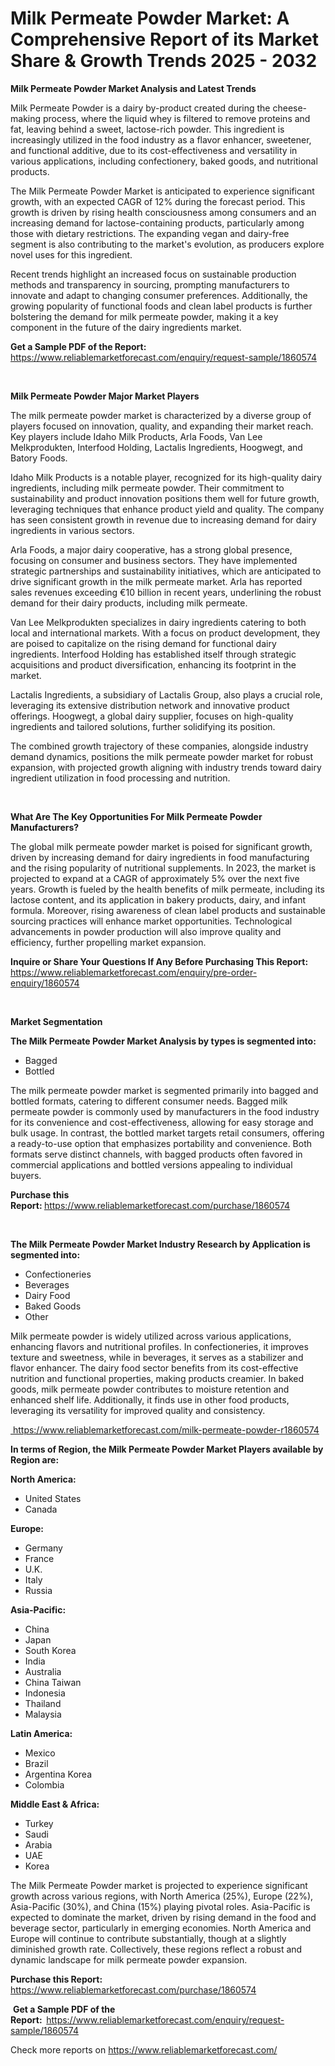 <p><h1>Milk Permeate Powder Market: A Comprehensive Report of its Market Share & Growth Trends 2025 - 2032</h1></p><p><strong>Milk Permeate Powder Market Analysis and Latest Trends</strong></p>
<p><p>Milk Permeate Powder is a dairy by-product created during the cheese-making process, where the liquid whey is filtered to remove proteins and fat, leaving behind a sweet, lactose-rich powder. This ingredient is increasingly utilized in the food industry as a flavor enhancer, sweetener, and functional additive, due to its cost-effectiveness and versatility in various applications, including confectionery, baked goods, and nutritional products.</p><p>The Milk Permeate Powder Market is anticipated to experience significant growth, with an expected CAGR of 12% during the forecast period. This growth is driven by rising health consciousness among consumers and an increasing demand for lactose-containing products, particularly among those with dietary restrictions. The expanding vegan and dairy-free segment is also contributing to the market's evolution, as producers explore novel uses for this ingredient.</p><p>Recent trends highlight an increased focus on sustainable production methods and transparency in sourcing, prompting manufacturers to innovate and adapt to changing consumer preferences. Additionally, the growing popularity of functional foods and clean label products is further bolstering the demand for milk permeate powder, making it a key component in the future of the dairy ingredients market.</p></p>
<p><strong>Get a Sample PDF of the Report:&nbsp;</strong> <a href="https://www.reliablemarketforecast.com/enquiry/request-sample/1860574?utm_campaign=2253&utm_medium=2&utm_source=Github&utm_content=ia&utm_term=15022025&utm_id=milk-permeate-powder">https://www.reliablemarketforecast.com/enquiry/request-sample/1860574</a></p>
<p>&nbsp;</p>
<p><strong>Milk Permeate Powder Major Market Players</strong></p>
<p><p>The milk permeate powder market is characterized by a diverse group of players focused on innovation, quality, and expanding their market reach. Key players include Idaho Milk Products, Arla Foods, Van Lee Melkprodukten, Interfood Holding, Lactalis Ingredients, Hoogwegt, and Batory Foods.</p><p>Idaho Milk Products is a notable player, recognized for its high-quality dairy ingredients, including milk permeate powder. Their commitment to sustainability and product innovation positions them well for future growth, leveraging techniques that enhance product yield and quality. The company has seen consistent growth in revenue due to increasing demand for dairy ingredients in various sectors.</p><p>Arla Foods, a major dairy cooperative, has a strong global presence, focusing on consumer and business sectors. They have implemented strategic partnerships and sustainability initiatives, which are anticipated to drive significant growth in the milk permeate market. Arla has reported sales revenues exceeding €10 billion in recent years, underlining the robust demand for their dairy products, including milk permeate.</p><p>Van Lee Melkprodukten specializes in dairy ingredients catering to both local and international markets. With a focus on product development, they are poised to capitalize on the rising demand for functional dairy ingredients. Interfood Holding has established itself through strategic acquisitions and product diversification, enhancing its footprint in the market.</p><p>Lactalis Ingredients, a subsidiary of Lactalis Group, also plays a crucial role, leveraging its extensive distribution network and innovative product offerings. Hoogwegt, a global dairy supplier, focuses on high-quality ingredients and tailored solutions, further solidifying its position.</p><p>The combined growth trajectory of these companies, alongside industry demand dynamics, positions the milk permeate powder market for robust expansion, with projected growth aligning with industry trends toward dairy ingredient utilization in food processing and nutrition.</p></p>
<p>&nbsp;</p>
<p><strong>What Are The Key Opportunities For Milk Permeate Powder Manufacturers?</strong></p>
<p><p>The global milk permeate powder market is poised for significant growth, driven by increasing demand for dairy ingredients in food manufacturing and the rising popularity of nutritional supplements. In 2023, the market is projected to expand at a CAGR of approximately 5% over the next five years. Growth is fueled by the health benefits of milk permeate, including its lactose content, and its application in bakery products, dairy, and infant formula. Moreover, rising awareness of clean label products and sustainable sourcing practices will enhance market opportunities. Technological advancements in powder production will also improve quality and efficiency, further propelling market expansion.</p></p>
<p><strong>Inquire or Share Your Questions If Any Before Purchasing This Report:</strong> <a href="https://www.reliablemarketforecast.com/enquiry/pre-order-enquiry/1860574?utm_campaign=2253&utm_medium=2&utm_source=Github&utm_content=ia&utm_term=15022025&utm_id=milk-permeate-powder">https://www.reliablemarketforecast.com/enquiry/pre-order-enquiry/1860574</a></p>
<p>&nbsp;</p>
<p><strong>Market Segmentation</strong></p>
<p><strong>The Milk Permeate Powder Market Analysis by types is segmented into:</strong></p>
<p><ul><li>Bagged</li><li>Bottled</li></ul></p>
<p><p>The milk permeate powder market is segmented primarily into bagged and bottled formats, catering to different consumer needs. Bagged milk permeate powder is commonly used by manufacturers in the food industry for its convenience and cost-effectiveness, allowing for easy storage and bulk usage. In contrast, the bottled market targets retail consumers, offering a ready-to-use option that emphasizes portability and convenience. Both formats serve distinct channels, with bagged products often favored in commercial applications and bottled versions appealing to individual buyers.</p></p>
<p><strong>Purchase this Report:&nbsp;</strong><a href="https://www.reliablemarketforecast.com/purchase/1860574?utm_campaign=2253&utm_medium=2&utm_source=Github&utm_content=ia&utm_term=15022025&utm_id=milk-permeate-powder">https://www.reliablemarketforecast.com/purchase/1860574</a></p>
<p>&nbsp;</p>
<p><strong>The Milk Permeate Powder Market Industry Research by Application is segmented into:</strong></p>
<p><ul><li>Confectioneries</li><li>Beverages</li><li>Dairy Food</li><li>Baked Goods</li><li>Other</li></ul></p>
<p><p>Milk permeate powder is widely utilized across various applications, enhancing flavors and nutritional profiles. In confectioneries, it improves texture and sweetness, while in beverages, it serves as a stabilizer and flavor enhancer. The dairy food sector benefits from its cost-effective nutrition and functional properties, making products creamier. In baked goods, milk permeate powder contributes to moisture retention and enhanced shelf life. Additionally, it finds use in other food products, leveraging its versatility for improved quality and consistency.</p></p>
<p><a href="https://www.reliablemarketforecast.com/milk-permeate-powder-r1860574?utm_campaign=2253&utm_medium=2&utm_source=Github&utm_content=ia&utm_term=15022025&utm_id=milk-permeate-powder">&nbsp;https://www.reliablemarketforecast.com/milk-permeate-powder-r1860574</a></p>
<p><strong>In terms of Region, the Milk Permeate Powder Market Players available by Region are:</strong></p>
<p>
    <p> <strong> North America: </strong>
        <ul>
            <li>United States</li>
            <li>Canada</li>
        </ul>
        </p> 
    <p> <strong> Europe: </strong>
        <ul>
            <li>Germany</li>
            <li>France</li>
            <li>U.K.</li>
            <li>Italy</li>
            <li>Russia</li>
        </ul>
        </p> 
    <p> <strong> Asia-Pacific: </strong>
        <ul>
            <li>China</li>
            <li>Japan</li>
            <li>South Korea</li>
            <li>India</li>
            <li>Australia</li>
            <li>China Taiwan</li>
            <li>Indonesia</li>
            <li>Thailand</li>
            <li>Malaysia</li>
        </ul>
        </p> 
    <p> <strong> Latin America: </strong>
        <ul>
            <li>Mexico</li>
            <li>Brazil</li>
            <li>Argentina Korea</li>
            <li>Colombia</li>
        </ul>
        </p> 
    <p> <strong> Middle East & Africa: </strong>
        <ul>
            <li>Turkey</li>
            <li>Saudi</li>
            <li>Arabia</li>
            <li>UAE</li>
            <li>Korea</li>
        </ul>
    </p>
    </p>
<p><p>The Milk Permeate Powder market is projected to experience significant growth across various regions, with North America (25%), Europe (22%), Asia-Pacific (30%), and China (15%) playing pivotal roles. Asia-Pacific is expected to dominate the market, driven by rising demand in the food and beverage sector, particularly in emerging economies. North America and Europe will continue to contribute substantially, though at a slightly diminished growth rate. Collectively, these regions reflect a robust and dynamic landscape for milk permeate powder expansion.</p></p>
<p><strong>Purchase this Report: </strong><a href="https://www.reliablemarketforecast.com/purchase/1860574?utm_campaign=2253&utm_medium=2&utm_source=Github&utm_content=ia&utm_term=15022025&utm_id=milk-permeate-powder">https://www.reliablemarketforecast.com/purchase/1860574</a></p>
<p>&nbsp;<strong>Get a Sample PDF of the Report:&nbsp;&nbsp;</strong><a href="https://www.reliablemarketforecast.com/enquiry/request-sample/1860574?utm_campaign=2253&utm_medium=2&utm_source=Github&utm_content=ia&utm_term=15022025&utm_id=milk-permeate-powder">https://www.reliablemarketforecast.com/enquiry/request-sample/1860574</a></p>
<p><strong></strong></p>
<p>Check more reports on <a href="https://www.reliablemarketforecast.com/?utm_campaign=2253&utm_medium=2&utm_source=Github&utm_content=ia&utm_term=15022025&utm_id=milk-permeate-powder">https://www.reliablemarketforecast.com/</a></p>